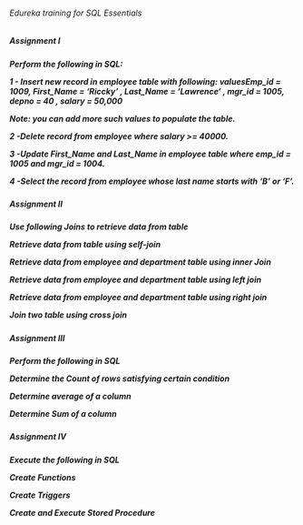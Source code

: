 <h6>Edureka training for SQL Essentials<h6>

<h5>Assignment I<h5>

Perform the following in SQL:

<p>1 - Insert new record in employee table with following:
 valuesEmp_id = 1009, 
 First_Name = ‘Riccky’ , 
 Last_Name = ‘Lawrence’ , 
 mgr_id = 1005, depno = 40 ,
 salary = 50,000</p>

 Note: you can add more such values to populate the table.
 
 <p>2 -Delete record from employee where salary >= 40000.</p>
 
 <p>3 -Update First_Name and Last_Name in employee table where emp_id = 1005 and mgr_id = 1004.</p>
 
 <p>4 -Select the record from employee whose last name starts with ‘B’ or ‘F’.</p>

<h5>Assignment II<h5>

Use following Joins to retrieve data from table

<p> Retrieve data from table using self-join </p>

<p>Retrieve data from employee and department table using inner Join</P>
<p> Retrieve data from employee and department table using left join</p>
<p> Retrieve data from employee and department table using right join</p>
<p>Join two table using cross join</p>

<h5>Assignment III<h5>

Perform the following in SQL

<p>Determine the Count of rows satisfying certain condition</p>
<p>Determine average of a column</p>
<p>Determine Sum of a column</p>


<h5>Assignment IV<h5>

Execute the following in SQL

<p>Create Functions</p>
<p>Create Triggers</p>
<p>Create and Execute Stored Procedure</p>

